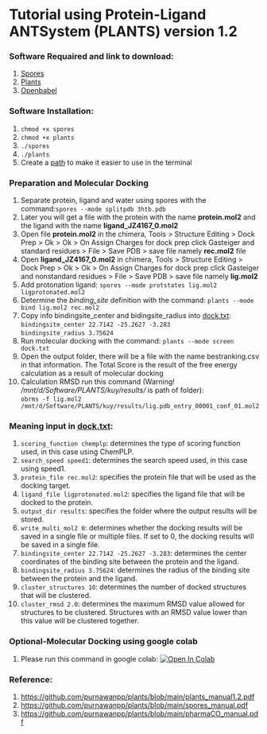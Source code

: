 # Tutorial using Protein-Ligand ANTSystem (PLANTS) version 1.2

### Software Requaired and link to download:
1. [Spores](http://www.tcd.uni-konstanz.de/plants_download/) 
2. [Plants](http://www.tcd.uni-konstanz.de/plants_download/)
3. [Openbabel](https://github.com/openbabel/openbabel)

### Software Installation:
1. `chmod +x spores`
2. `chmod +x plants`
3. `./spores`
4. `./plants`
5. Create a [path](https://gist.github.com/nex3/c395b2f8fd4b02068be37c961301caa7) to make it easier to use in the terminal 

### Preparation and Molecular Docking
1. Separate protein, ligand and water using spores with the command:`spores --mode splitpdb 3htb.pdb`
2. Later you will get a file with the protein with the name **protein.mol2** and the ligand with the name **ligand_JZ4167_0.mol2**
3. Open file **protein.mol2** in the chimera, Tools > Structure Editing > Dock Prep > Ok > Ok > On Assign Charges for dock prep click Gasteiger and standard residues > File > Save PDB > save file namely **rec.mol2** file
4. Open **ligand_JZ4167_0.mol2** in chimera, Tools > Structure Editing > Dock Prep > Ok > Ok > On Assign Charges for dock prep click Gasteiger and nonstandard residues > File > Save PDB > save file namely **lig.mol2**
5. Add protonation ligand: `spores --mode protstates lig.mol2 ligprotonated.mol2`
6. Determine the *binding_site* definition with the command: `plants --mode bind lig.mol2 rec.mol2`
7. Copy info bindingsite_center and bidingsite_radius into [dock.txt](https://github.com/purnawanpp/plants/blob/main/dock.txt):
<br> `bindingsite_center 22.7142 -25.2627 -3.283` <br> `bindingsite_radius 3.75624`
8. Run molecular docking with the command:
`plants --mode screen dock.txt`
9. Open the output folder, there will be a file with the name bestranking.csv in that information. The Total Score is the result of the free energy calculation as a result of molecular docking
10. Calculation RMSD run this command (Warning! */mnt/d/Software/PLANTS/kuy/results/* is path of folder): 
<br>`obrms -f lig.mol2 /mnt/d/Software/PLANTS/kuy/results/lig.pdb_entry_00001_conf_01.mol2`

### Meaning input in [dock.txt](https://github.com/purnawanpp/plants/blob/main/dock.txt):
1. `scoring_function chemplp`: determines the type of scoring function used, in this case using ChemPLP.
2. `search_speed speed1`: determines the search speed used, in this case using speed1.
3. `protein_file rec.mol2`: specifies the protein file that will be used as the docking target.
4. `ligand_file ligprotonated.mol2`: specifies the ligand file that will be docked to the protein.
5. `output_dir results`: specifies the folder where the output results will be stored.
6. `write_multi_mol2 0`: determines whether the docking results will be saved in a single file or multiple files. If set to 0, the docking results will be saved in a single file.
7. `bindingsite_center 22.7142 -25.2627 -3.283`: determines the center coordinates of the binding site between the protein and the ligand.
8. `bindingsite_radius 3.75624`: determines the radius of the binding site between the protein and the ligand.
9. `cluster_structures 10`: determines the number of docked structures that will be clustered.
10. `cluster_rmsd 2.0`: determines the maximum RMSD value allowed for structures to be clustered. Structures with an RMSD value lower than this value will be clustered together.

### Optional-Molecular Docking using google colab
1. Please run this command in google colab: [![Open In Colab](https://colab.research.google.com/assets/colab-badge.svg)](https://colab.research.google.com/github/purnawanpp/plants/blob/main/plants.ipynb)

### Reference:
1. https://github.com/purnawanpp/plants/blob/main/plants_manual1.2.pdf
2. https://github.com/purnawanpp/plants/blob/main/spores_manual.pdf
3. https://github.com/purnawanpp/plants/blob/main/pharmaCO_manual.pdf


